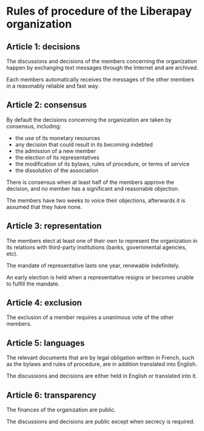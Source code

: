 # Rules of procedure of the Liberapay organization

## Article 1: decisions

The discussions and decisions of the members concerning the organization happen by exchanging text messages through the Internet and are archived.

Each members automatically receives the messages of the other members in a reasonably reliable and fast way.

## Article 2: consensus

By default the decisions concerning the organization are taken by consensus, including:

- the use of its monetary resources
- any decision that could result in its becoming indebted
- the admission of a new member
- the election of its representatives
- the modification of its bylaws, rules of procedure, or terms of service
- the dissolution of the association

There is consensus when at least half of the members approve the decision, and no member has a significant and reasonable objection.

The members have two weeks to voice their objections, afterwards it is assumed that they have none.

## Article 3: representation

The members elect at least one of their own to represent the organization in its relations with third-party institutions (banks, governmental agencies, etc).

The mandate of representative lasts one year, renewable indefinitely.

An early election is held when a representative resigns or becomes unable to fulfill the mandate.

## Article 4: exclusion

The exclusion of a member requires a unanimous vote of the other members.

## Article 5: languages

The relevant documents that are by legal obligation written in French, such as the bylaws and rules of procedure, are in addition translated into English.

The discussions and decisions are either held in English or translated into it.

## Article 6: transparency

The finances of the organization are public.

The discussions and decisions are public except when secrecy is required.
